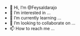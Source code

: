 - 👋 Hi, I’m @Feysaldarajo
- 👀 I’m interested in ...
- 🌱 I’m currently learning ...
- 💞️ I’m looking to collaborate on ...
- 📫 How to reach me ...

<!---
Feysaldarajo/Feysaldarajo is a ✨ special ✨ repository because its `README.md` (this file) appears on your GitHub profile.
You can click the Preview link to take a look at your changes.
--->
